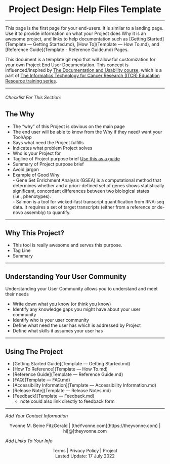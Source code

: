 <h1 align="center">Project Design: Help Files Template</h1>

---
This page is the first page for your end-users.  It is similar to a landing page.  Use it to provide information on what your Project does Why it is an awesome project, and links to help documentation such as [Getting Started](Template — Getting Started.md), [How To](Template — How To.md), and [Reference Guide](Template - Reference Guide.md) Pages.

This document is a template git repo that will allow for customization for your own Project End User Documentation.  This concept is influenced/inspired by [The Documentation and Usability course](https://jhudatascience.org/Documentation_and_Usability/), which is a part of [The Informatics Technology for Cancer Research (ITCR) Education Resource training series](https://www.itcrtraining.org/courses).


---

###### _Checklist For This Section:_  

## The Why
- The “why” of this Project is obvious on the main page
- The end user will be able to know from the Why if they need/ want your Tool/App
- Says what need the Project fulfills
- Indicates what problem Project solves
- Who is your Project for
- Tagline of Project purpose brief [Use this as a guide](https://theYvonne.com/blog/secret-to-success-in-8-words)
- Summary of Project purpose brief
- Avoid jargon
- Example of Good Why  
		- Gene Set Enrichment Analysis (GSEA) is a computational method that determines whether and a priori-defined set of genes shows statistically significant, concordant differences between two biological states (i.e., phenotypes).  
		- Salmon is a tool for wicked-fast transcript quantification from RNA-seq data. It requires a set of target transcripts (either from a reference or de-novo assembly) to quantify.  

---

## Why This Project?
- This tool is really awesome and serves this purpose.
- Tag Line
- Summary
---


## Understanding Your User Community
Understanding your User Community allows you to understand and meet their needs

- Write down what you know (or think you know) 
- Identify any knowledge gaps you might have about your user community
- Identify who is your user community
- Define what need the user has which is addressed by Project
- Define what skills it assumes your user has

---

## Using The Project
- [Getting Started Guide](Template — Getting Started.md)
- [How To Reference](Template — How To.md)
- [Reference Guide](Template — Reference Guide.md)
- [FAQ](Template — FAQ.md)
- [Accessibility Information](Template — Accessibility Information.md)
- [Release Note](Template — Release Notes.md)
- [Feedback](Template — Feedback.md) 
    - note could also link directly to feedback form



---
_Add Your Contact Information_
<center>Yvonne M. Beine FitzGerald | [theYvonne.com](https://theyvonne.com) | hi[@]theyvonne.com </center>  

_Add Links To Your Info_

<center>Terms | Privacy Policy | Project </center>

<center>Lasted Update: 17 July 2022 </center>


